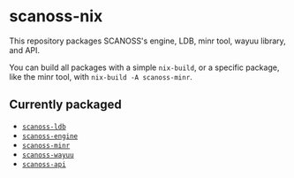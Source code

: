# scanoss-nix

This repository packages SCANOSS's engine, LDB, minr tool, wayuu library, and
API.

You can build all packages with a simple `nix-build`, or a specific package,
like the minr tool, with `nix-build -A scanoss-minr`.

## Currently packaged

* [`scanoss-ldb`](https://github.com/scanoss/ldb)
* [`scanoss-engine`](https://github.com/scanoss/engine)
* [`scanoss-minr`](https://github.com/scanoss/minr)
* [`scanoss-wayuu`](https://github.com/scanoss/wayuu)
* [`scanoss-api`](https://github.com/scanoss/API)
